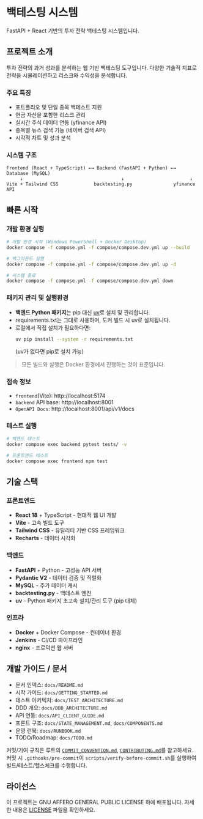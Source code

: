 # 백테스팅 시스템

FastAPI + React 기반의 투자 전략 백테스팅 시스템입니다.

## 프로젝트 소개

투자 전략의 과거 성과를 분석하는 웹 기반 백테스팅 도구입니다. 다양한 기술적 지표로 전략을 시뮬레이션하고 리스크와 수익성을 분석합니다.

### 주요 특징
- 포트폴리오 및 단일 종목 백테스트 지원
- 현금 자산을 포함한 리스크 관리
- 실시간 주식 데이터 연동 (yfinance API)
- 종목별 뉴스 검색 기능 (네이버 검색 API)
- 시각적 차트 및 성과 분석

### 시스템 구조
```
Frontend (React + TypeScript) ←→ Backend (FastAPI + Python) ←→ Database (MySQL)
     ↓                                    ↓                        ↓
Vite + Tailwind CSS             backtesting.py               yfinance API
```

## 빠른 시작


### 개발 환경 실행
```bash
# 개발 환경 시작 (Windows PowerShell + Docker Desktop)
docker compose -f compose.yml -f compose/compose.dev.yml up --build

# 백그라운드 실행
docker compose -f compose.yml -f compose/compose.dev.yml up -d

# 시스템 종료
docker compose -f compose.yml -f compose/compose.dev.yml down
```

### 패키지 관리 및 실행환경
- **백엔드 Python 패키지**는 pip 대신 [uv](https://github.com/astral-sh/uv)로 설치 및 관리합니다.
- requirements.txt는 그대로 사용하며, 도커 빌드 시 uv로 설치됩니다.
- 로컬에서 직접 설치가 필요하다면:
     ```bash
     uv pip install --system -r requirements.txt
     ```
     (uv가 없다면 pip로 설치 가능)

> 모든 빌드와 실행은 Docker 환경에서 진행하는 것이 표준입니다.

### 접속 정보
- `frontend`(Vite): http://localhost:5174
- `backend` API base: http://localhost:8001
- `OpenAPI Docs`: http://localhost:8001/api/v1/docs

### 테스트 실행
```bash
# 백엔드 테스트
docker compose exec backend pytest tests/ -v

# 프론트엔드 테스트
docker compose exec frontend npm test
```

## 기술 스택
### 프론트엔드
- **React 18** + TypeScript - 현대적 웹 UI 개발
- **Vite** - 고속 빌드 도구
- **Tailwind CSS** - 유틸리티 기반 CSS 프레임워크
- **Recharts** - 데이터 시각화

### 백엔드
- **FastAPI** + Python - 고성능 API 서버
- **Pydantic V2** - 데이터 검증 및 직렬화
- **MySQL** - 주가 데이터 캐시
- **backtesting.py** - 백테스트 엔진
- **uv** - Python 패키지 초고속 설치/관리 도구 (pip 대체)

### 인프라
- **Docker** + Docker Compose - 컨테이너 환경
- **Jenkins** - CI/CD 파이프라인
- **nginx** - 프로덕션 웹 서버

## 개발 가이드 / 문서

- 문서 인덱스: `docs/README.md`
- 시작 가이드: `docs/GETTING_STARTED.md`
- 테스트 아키텍처: `docs/TEST_ARCHITECTURE.md`
- DDD 개요: `docs/DDD_ARCHITECTURE.md`
- API 연동: `docs/API_CLIENT_GUIDE.md`
- 프론트 구조: `docs/STATE_MANAGEMENT.md`, `docs/COMPONENTS.md`
- 운영 런북: `docs/RUNBOOK.md`
- TODO/Roadmap: `docs/TODO.md`

커밋/기여 규칙은 루트의 [`COMMIT_CONVENTION.md`](COMMIT_CONVENTION.md), [`CONTRIBUTING.md`](CONTRIBUTING.md)를 참고하세요. 커밋 시 `.githooks/pre-commit`이 `scripts/verify-before-commit.sh`를 실행하여 빌드/테스트/헬스체크를 수행합니다.

## 라이선스

이 프로젝트는 GNU AFFERO GENERAL PUBLIC LICENSE 하에 배포됩니다. 자세한 내용은 [LICENSE](LICENSE) 파일을 확인하세요.
